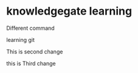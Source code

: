 # knowledgegate learning 
Different command

learning git

This is second change

this is Third change
